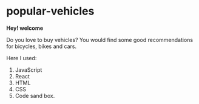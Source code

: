 # popular-vehicles
**Hey! welcome**

Do you love to buy vehicles? You would find some good recommendations for bicycles, bikes and cars.

Here I used:

1. JavaScript
2. React
3. HTML
4. CSS
5. Code sand box.
